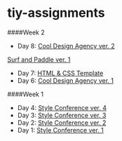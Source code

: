 # tiy-assignments

####Week 2
* Day 8: [Cool Design Agency ver. 2](http://xinyu0.github.io/tiy-assignments/day_08/cool_design_agency)

[Surf and Paddle ver. 1](http://xinyu0.github.io/tiy-assignments/day_08/surf_and_paddle/)
* Day 7: [HTML & CSS Template](http://xinyu0.github.io/tiy-assignments/day_07/HTMLCSStemplate)
* Day 6: [Cool Design Agency ver. 1](http://xinyu0.github.io/tiy-assignments/day_06/recreate%20a%20mock-up%20for%20a%20homepage%20site/)

####Week 1
* Day 4: [Style Conference ver. 4](http://xinyu0.github.io/tiy-assignments/day_04/)
* Day 3: [Style Conference ver. 3](http://xinyu0.github.io/tiy-assignments/day_03/)
* Day 2: [Style Conference ver. 2](http://xinyu0.github.io/tiy-assignments/day_02/)
* Day 1: [Style Conference ver. 1](http://xinyu0.github.io/tiy-assignments/day_01/)
